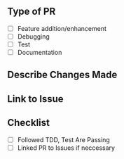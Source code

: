 ## Type of PR
- [ ] Feature addition/enhancement
- [ ] Debugging
- [ ] Test
- [ ] Documentation

## Describe Changes Made


## Link to Issue


## Checklist
- [ ] Followed TDD, Test Are Passing
- [ ] Linked PR to Issues if neccessary
